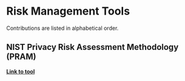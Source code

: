 # Risk Management Tools
Contributions are listed in alphabetical order.

## NIST Privacy Risk Assessment Methodology (PRAM)

**[Link to tool](https://github.com/usnistgov/PrivacyEngCollabSpace/tree/master/tools/risk-management/NIST-Privacy-Risk-Assessment-Methodology-PRAM)**